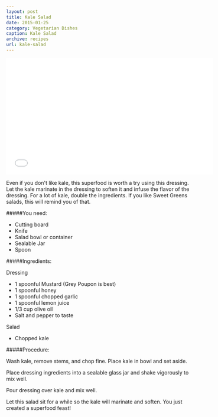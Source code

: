 ```yaml
---
layout: post
title: Kale Salad
date: 2015-01-25
category: Vegetarian Dishes
caption: Kale Salad
archive: recipes
url: kale-salad
---
```

<iframe width="560" height="315" src="//www.youtube.com/embed/1eqjq_eoeQM" frameborder="0" allowfullscreen></iframe>

Even if you don't like kale, this superfood is worth a try using this dressing. Let the kale marinate in the dressing to soften it and infuse the flavor of the dressing. For a lot of kale, double the ingredients. If you like Sweet Greens salads, this will remind you of that.

#####You need:

* Cutting board
* Knife
* Salad bowl or container
* Sealable Jar
* Spoon

#####Ingredients:

Dressing

* 1 spoonful Mustard (Grey Poupon is best)
* 1 spoonful honey
* 1 spoonful chopped garlic
* 1 spoonful lemon juice
* 1/3 cup olive oil
* Salt and pepper to taste

Salad

* Chopped kale

#####Procedure:

Wash kale, remove stems, and chop fine. Place kale in bowl and set aside.

Place dressing ingredients into a sealable glass jar and shake vigorously to mix well. 

Pour dressing over kale and mix well.

Let this salad sit for a while so the kale will marinate and soften. You just created a superfood feast!

